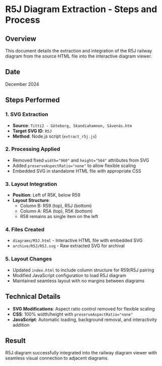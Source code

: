 # R5J Diagram Extraction - Steps and Process

## Overview
This document details the extraction and integration of the R5J railway diagram from the source HTML file into the interactive diagram viewer.

## Date
December 2024

## Steps Performed

### 1. SVG Extraction
- **Source**: `Titti2 - Göteborg, Skandiahamnen, Sävenäs.htm`
- **Target SVG ID**: `R5J`
- **Method**: Node.js script (`extract_r5j.js`)

### 2. Processing Applied
- Removed fixed `width="960"` and `height="564"` attributes from SVG
- Added `preserveAspectRatio="none"` to allow flexible scaling
- Embedded SVG in standalone HTML file with appropriate CSS

### 3. Layout Integration
- **Position**: Left of R5K, below R59 
- **Layout Structure**: 
  - Column B: R59 (top), R5J (bottom)
  - Column A: R5A (top), R5K (bottom)
  - R58 remains as single item on the left

### 4. Files Created
- `diagrams/R5J.html` - Interactive HTML file with embedded SVG
- `archive/R5J/R5J.svg` - Raw extracted SVG for archival

### 5. Layout Changes
- Updated `index.html` to include column structure for R59/R5J pairing
- Modified JavaScript configuration to load R5J diagram
- Maintained seamless layout with no margins between diagrams

## Technical Details
- **SVG Modifications**: Aspect ratio control removed for flexible scaling
- **CSS**: 100% width/height with `preserveAspectRatio="none"`
- **JavaScript**: Automatic loading, background removal, and interactivity addition

## Result
R5J diagram successfully integrated into the railway diagram viewer with seamless visual connection to adjacent diagrams.

